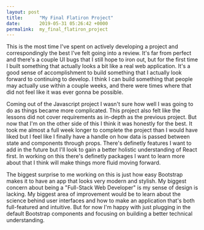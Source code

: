 ```yaml
---
layout: post
title:      "My Final Flatiron Project"
date:       2019-05-31 05:26:42 +0000
permalink:  my_final_flatiron_project
---
```



This is the most time I've spent on actively developing a project and correspondingly the best I've felt going into a review. It's far from perfect and there's a couple UI bugs that I still hope to iron out, but for the first time I built something that actually looks a bit like a real web application. It's a good sense of accomplishment to build something that I actually look forward to continuing to develop. I think I can build something that people may actually use within a couple weeks, and there were times where that did not feel like it was ever gonna be possible.

Coming out of the Javascript project I wasn't sure how well I was going to do as things became more complicated. This project also felt like the lessons did not cover requirements as in-depth as the previous project. But now that I'm on the other side of this I think it was honestly for the best. It took me almost a full week longer to complete the project than I would have liked but I feel like I finally have a handle on how data is passed between state and components through props. There's definetly features I want to add in the future but I'll look to gain a better holistic understanding of React first. In working on this there's definetly packages I want to learn more about that I think will make things more fluid moving forward. 

The biggest surprise to me working on this is just how easy Bootstrap makes it to have an app that looks very modern and stylish. My biggest concern about being a "Full-Stack Web Developer" is my sense of design is lacking. My biggest area of improvement would be to learn about the science behind user interfaces and how to make an application that's both full-featured and intuitive. But for now I'm happy with just plugging in the default Bootstrap components and focusing on building a better technical understanding.
